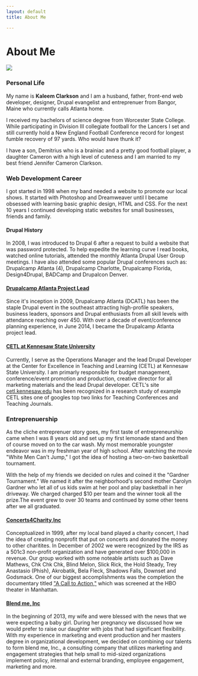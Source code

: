 ```yaml
---
layout: default
title: About Me

---
```

# About Me

<div class="image-header">
	<img src="{{ site.url }}/images/posts/2013.clarksons.symposium.jpg">
</div>
<h3>Personal Life</h3>
My name is <b>Kaleem Clarkson</b> and I am a husband, father, front-end web developer, designer, Drupal evangelist and entreprenuer from Bangor, Maine who currently calls Atlanta home. 

I received my bachelors of science degree from Worcester State College. While participating in Division III collegiate football for the Lancers I set and still currently hold a New England Football Conference record for longest fumble recovery of 97 yards. Who would have thunk it?

I have a son, Demitrius who is a brainiac and a pretty good football player, a daughter Cameron with a high level of cuteness and I am married to my best friend Jennifer Cameron Clarkson.

<h3>Web Development Career</h3>
I got started in 1998 when my band needed a website to promote our local shows. It started with Photoshop and Dreamweaver until I became obsessed with learning basic graphic design, HTML and CSS. For the next 10 years I continued developing static websites for small businesses, friends and family.

<h4>Drupal History</h4>
In 2008, I was introduced to Drupal 6 after a request to build a website that was password protected. To help expedite the learning curve I read books, watched online tutorials, attended the monthly Atlanta Drupal User Group meetings.  I have also attended some popular Drupal conferences such as: Drupalcamp Atlanta (4), Drupalcamp Charlotte, Drupalcamp Florida, Design4Drupal, BADCamp and Drupalcon Denver. 

<a href="http://drupalcampatlanta.com">
<h4>Drupalcamp Atlanta Project Lead</h4></a>
Since it's inception in 2009, Drupalcamp Atlanta (DCATL) has been the staple Drupal event in the southeast attracting high-profile speakers, business leaders, sponsors and Drupal enthusiasts from all skill levels with attendance reaching over 450. With over a decade of event/conference planning experience, in June 2014, I became the Drupalcamp Atlanta project lead.  

<a href="http://cetl.kennesaw.edu"><h4>CETL at Kennesaw State University</h4></a>
Currently, I serve as the Operations Manager and the lead Drupal Developer at the Center for Excellence in Teaching and Learning (CETL) at Kennesaw State University.  I am primarly responsible for budget management, conference/event promotion and production, creative director for all marketing materials and the lead Drupal developer.  CETL's site <a href="http://cetl.kennesaw.edu">cetl.kennesaw.edu</a> has been recognized in a research study of example CETL sites one of googles top two links for Teaching Conferences and Teaching Journals. 

<h3>Entreprenuership</h3>
As the cliche entreprenuer story goes, my first taste of entrepreneurship came when I was 8 years old and set up my first lemonade stand and then of course moved on to the car wash. My most memorable youngster endeavor was in my freshman year of high school.  After watching the movie "White Men Can't Jump," I got the idea of hosting a two-on-two basketball tournament. 

With the help of my friends we decided on rules and coined it the "Gardner Tournament." We named it after the neighborhood's second mother Carolyn Gardner who let all of us kids swim at her pool and play basketball in her driveway. We charged charged $10 per team and the winner took all the prize.The event grew to over 30 teams and continued by some other teens after we all graduated.   

<a href="http://concerts4charity.org"><h4>Concerts4Charity,Inc</h4></a>
Conceptualized in 1999, after my local band played a charity concert, I had the idea of creating nonprofit that put on concerts and donated the money to other charitites. In December of 2002 we were recognized by the IRS as a 501c3 non-profit organization and have generated over $100,000 in revenue.  Our group worked with some noteable artists such as Dave Mathews, Chk Chk Chk, Blind Melon, Slick Rick, the Hold Steady, Trey Anastasio (Phish), Akrobatik, Bela Fleck, Shadows Falls, Downset and Godsmack.  One of our biggest accomplishments was the completion the documentary titled <a href="http://www.imdb.com/title/tt1243926/">"A Call to Action,"</a> which was screened at the HBO theater in Manhattan.   

<a href="http://blendmeinc.com"><h4>Blend me, Inc</h4></a>
In the beginning of 2013, my wife and were blessed with the news that we were expecting a baby girl.  During her pregnancy we discussed how we would prefer to raise our daughter with  jobs that had significant flexibility.  With my experience in marketing and event production and her masters degree in organizational development, we decided on combining our talents to form blend me, Inc.,  a consulting company that utilizes marketing and engagement strategies that help small to mid-sized organizations implement policy, internal and external branding, employee engagement, marketing and more.   
